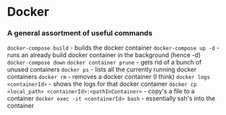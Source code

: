 # Docker

### A general assortment of useful commands

`docker-compose build` - builds the docker container
`docker-compose up -d` - runs an already build docker container in the background (hence -d)
`docker-compose down`
`docker container prune` - gets rid of a bunch of unused containers
`docker ps` - lists all the currently running docker containers
`docker rm` - removes a docker container (I think)
`docker logs <containerId>` - shows the logs for that docker container
`docker cp <local_path> <containerId>:<pathInContainer>` - copy's a file to a container
`docker exec -it <containerId> bash` - essentially ssh's into the container
